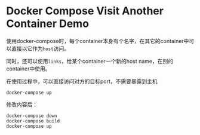 Docker Compose Visit Another Container Demo
===========================================

使用docker-compose时，每个container本身有个名字，在其它的container中可以直接以它作为`host`访问。

同时，还可以使用`links`，给某个container一个新的host name，在别的container中使用。

在使用过程中，可以直接访问对方的目标port，不需要暴露到主机

```
docker-compose up
```

修改内容后：

```
docker-compose down
docker-compose build
docker-compose up
```
